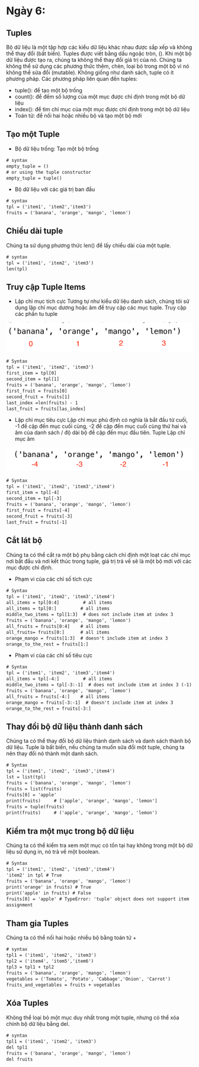 # Ngày 6:
## Tuples
Bộ dữ liệu là một tập hợp các kiểu dữ liệu khác nhau được sắp xếp và không thể thay đổi (bất biến). Tuples được viết bằng dấu ngoặc tròn, (). Khi một bộ dữ liệu được tạo ra, chúng ta không thể thay đổi giá trị của nó. Chúng ta không thể sử dụng các phương thức thêm, chèn, loại bỏ trong một bộ vì nó không thể sửa đổi (mutable). Không giống như danh sách, tuple có ít phương pháp. Các phương pháp liên quan đến tuples:

- tuple(): để tạo một bộ trống
- count(): để đếm số lượng của một mục được chỉ định trong một bộ dữ liệu
- index(): để tìm chỉ mục của một mục được chỉ định trong một bộ dữ liệu
- Toán tử: để nối hai hoặc nhiều bộ và tạo một bộ mới
## Tạo một Tuple
- Bộ dữ liệu trống: Tạo một bộ trống
```
# syntax
empty_tuple = ()
# or using the tuple constructor
empty_tuple = tuple()
```
- Bộ dữ liệu với các giá trị ban đầu
```
# syntax
tpl = ('item1', 'item2','item3')
fruits = ('banana', 'orange', 'mango', 'lemon')
```
## Chiều dài tuple
Chúng ta sử dụng phương thức len() để lấy chiều dài của một tuple.
```
# syntax
tpl = ('item1', 'item2', 'item3')
len(tpl)
```
## Truy cập Tuple Items
- Lập chỉ mục tích cực Tương tự như kiểu dữ liệu danh sách, chúng tôi sử dụng lập chỉ mục dương hoặc âm để truy cập các mục tuple. Truy cập các phần tu tuple

![](/Anh/Screenshot_441.png)

```
# Syntax
tpl = ('item1', 'item2', 'item3')
first_item = tpl[0]
second_item = tpl[1]
fruits = ('banana', 'orange', 'mango', 'lemon')
first_fruit = fruits[0]
second_fruit = fruits[1]
last_index =len(fruits) - 1
last_fruit = fruits[las_index]
```
- Lập chỉ mục tiêu cực Lập chỉ mục phủ định có nghĩa là bắt đầu từ cuối, -1 đề cập đến mục cuối cùng, -2 đề cập đến mục cuối cùng thứ hai và âm của danh sách / độ dài bộ đề cập đến mục đầu tiên. Tuple Lập chỉ mục âm

![](/Anh/Screenshot_442.png)

```
# Syntax
tpl = ('item1', 'item2', 'item3','item4')
first_item = tpl[-4]
second_item = tpl[-3]
fruits = ('banana', 'orange', 'mango', 'lemon')
first_fruit = fruits[-4]
second_fruit = fruits[-3]
last_fruit = fruits[-1]
```
## Cắt lát bộ
Chúng ta có thể cắt ra một bộ phụ bằng cách chỉ định một loạt các chỉ mục nơi bắt đầu và nơi kết thúc trong tuple, giá trị trả về sẽ là một bộ mới với các mục được chỉ định.

- Phạm vi của các chỉ số tích cực
```
# Syntax
tpl = ('item1', 'item2', 'item3','item4')
all_items = tpl[0:4]         # all items
all_items = tpl[0:]         # all items
middle_two_items = tpl[1:3]  # does not include item at index 3
fruits = ('banana', 'orange', 'mango', 'lemon')
all_fruits = fruits[0:4]    # all items
all_fruits= fruits[0:]      # all items
orange_mango = fruits[1:3]  # doesn't include item at index 3
orange_to_the_rest = fruits[1:]
```
- Phạm vi của các chỉ số tiêu cực
```
# Syntax
tpl = ('item1', 'item2', 'item3','item4')
all_items = tpl[-4:]         # all items
middle_two_items = tpl[-3:-1]  # does not include item at index 3 (-1)
fruits = ('banana', 'orange', 'mango', 'lemon')
all_fruits = fruits[-4:]    # all items
orange_mango = fruits[-3:-1]  # doesn't include item at index 3
orange_to_the_rest = fruits[-3:]
```
## Thay đổi bộ dữ liệu thành danh sách
Chúng ta có thể thay đổi bộ dữ liệu thành danh sách và danh sách thành bộ dữ liệu. Tuple là bất biến, nếu chúng ta muốn sửa đổi một tuple, chúng ta nên thay đổi nó thành một danh sách.
```
# Syntax
tpl = ('item1', 'item2', 'item3','item4')
lst = list(tpl)
fruits = ('banana', 'orange', 'mango', 'lemon')
fruits = list(fruits)
fruits[0] = 'apple'
print(fruits)     # ['apple', 'orange', 'mango', 'lemon']
fruits = tuple(fruits)
print(fruits)     # ('apple', 'orange', 'mango', 'lemon')
```
## Kiểm tra một mục trong bộ dữ liệu
Chúng ta có thể kiểm tra xem một mục có tồn tại hay không trong một bộ dữ liệu sử dụng in, nó trả về một boolean.
```
# Syntax
tpl = ('item1', 'item2', 'item3','item4')
'item2' in tpl # True
fruits = ('banana', 'orange', 'mango', 'lemon')
print('orange' in fruits) # True
print('apple' in fruits) # False
fruits[0] = 'apple' # TypeError: 'tuple' object does not support item assignment
```
## Tham gia Tuples
Chúng ta có thể nối hai hoặc nhiều bộ bằng toán tử +
```
# syntax
tpl1 = ('item1', 'item2', 'item3')
tpl2 = ('item4', 'item5','item6')
tpl3 = tpl1 + tpl2
fruits = ('banana', 'orange', 'mango', 'lemon')
vegetables = ('Tomato', 'Potato', 'Cabbage','Onion', 'Carrot')
fruits_and_vegetables = fruits + vegetables
```
## Xóa Tuples
Không thể loại bỏ một mục duy nhất trong một tuple, nhưng có thể xóa chính bộ dữ liệu bằng del.
```
# syntax
tpl1 = ('item1', 'item2', 'item3')
del tpl1
fruits = ('banana', 'orange', 'mango', 'lemon')
del fruits
```